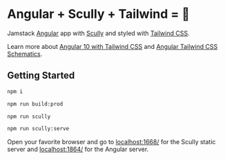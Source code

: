 # Angular + Scully + Tailwind = 🚀

Jamstack [Angular](https://angular.io) app with [Scully](https://scully.io) and styled with [Tailwind CSS](https://tailwindcss.com).

Learn more about [Angular 10 with Tailwind CSS](https://notiz.dev/blog/angular-10-with-tailwindcss) and [Angular Tailwind CSS Schematics](https://github.com/notiz-dev/ngx-tailwind).

## Getting Started

```bash
npm i

npm run build:prod

npm run scully

npm run scully:serve
```

Open your favorite browser and go to [localhost:1668/](http://localhost:1668/) for the Scully static server and [localhost:1864/](http://localhost:1864/) for the Angular server.
